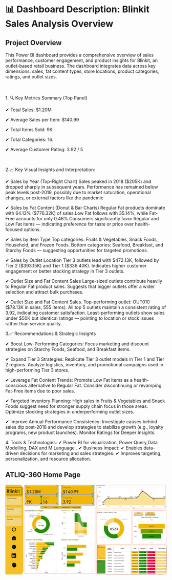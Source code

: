 <h1>📊 Dashboard Description: Blinkit Sales Analysis Overview</h1>

<h2>Project Overview</h2>
This Power BI dashboard provides a comprehensive overview of sales performance, customer engagement, and product insights for Blinkit, an outlet-based retail business. The dashboard integrates data across key dimensions: sales, fat content types, store locations, product categories, ratings, and outlet sizes.
<br/>
<br/>
<br>
<p>
1. 🔍 Key Metrics Summary (Top Panel)
  <p>
✔ Total Sales: $1.20M
    <p>
✔ Average Sales per Item: $140.99
      <p>
✔ Total Items Sold: 9K
        <p>
✔ Total Categories: 16.
          <p>
✔ Average Customer Rating: 3.92 / 5
  </p>
<br/>
<p>
2.📈 Key Visual Insights and Interpretation:
<p>
✔ Sales by Year (Top-Right Chart)
Sales peaked in 2018 ($205K) and dropped sharply in subsequent years.
Performance has remained below peak levels post-2019, possibly due to market saturation, operational changes, or external factors like the pandemic
  <p>
✔ Sales by Fat Content (Donut & Bar Charts)
Regular Fat products dominate with 64.13% ($776.32K) of sales.Low Fat follows with 35.14%, while Fat-Free accounts for only 0.46%.Consumers significantly favor Regular and Low Fat items — indicating preference for taste or price over health-focused options.
    <p>
✔ Sales by Item Type
Top categories: Fruits & Vegetables, Snack Foods, Household, and Frozen Foods.
Bottom categories: Seafood, Breakfast, and Starchy Foods — suggesting opportunities for targeted promotions.
      <p>
✔ Sales by Outlet Location
Tier 3 outlets lead with $472.13K, followed by Tier 2 ($393.15K) and Tier 1 ($336.40K).
Indicates higher customer engagement or better stocking strategy in Tier 3 outlets.
        <p>
✔ Outlet Size and Fat Content Sales 
Large-sized outlets contribute heavily to Regular Fat product sales.
Suggests that bigger outlets offer a wider selection and attract bulk purchases.
          <p>
✔ Outlet Size and Fat Content Sales.
Top-performing outlet: OUT010 ($78.13K in sales, 555 items).
All top 5 outlets maintain a consistent rating of 3.92, indicating customer satisfaction.
Least-performing outlets show sales under $50K but identical ratings — pointing to location or stock issues rather than service quality.
</p>
<p>
3.✅ Recommendations & Strategic Insights
   <p>
✔ Boost Low-Performing Categories:
Focus marketing and discount strategies on Starchy Foods, Seafood, and Breakfast items.
     <p>
✔ Expand Tier 3 Strategies:
Replicate Tier 3 outlet models in Tier 1 and Tier 2 regions.
Analyze logistics, inventory, and promotional campaigns used in high-performing Tier 3 stores.
       <p>
✔ Leverage Fat Content Trends:
Promote Low Fat items as a health-conscious alternative to Regular Fat.
Consider discontinuing or revamping Fat-Free items due to poor sales.
<p>
✔ Targeted Inventory Planning:
High sales in Fruits & Vegetables and Snack Foods suggest need for stronger supply chain focus in those areas.
Optimize stocking strategies in underperforming outlet sizes.
<p>
✔ Improve Annual Performance Consistency:
Investigate causes behind sales dip post-2018 and develop strategies to stabilize growth (e.g., loyalty programs, new product launches).
Monitor Ratings for Deeper Insights.

</p>
<p>
4. Tools & Technologies:
✔ Power BI for visualization, Power Query,Data Modelling, DAX and M Language .
✔ Business Impact:
✔ Enables data-driven decisions for marketing and sales strategies.
✔ Improves targeting, personalization, and resource allocation.



<h2>ATLIQ-360 Home Page</h2>
<p align="center">
<img src="https://github.com/dhanushkapg/BlinkIT/blob/main/BlinkitIT.png"/>
<br/>


